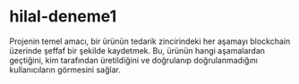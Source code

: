 # hilal-deneme1
 Projenin temel amacı, bir ürünün tedarik zincirindeki her aşamayı blockchain üzerinde şeffaf bir şekilde kaydetmek. Bu, ürünün hangi aşamalardan geçtiğini, kim tarafından üretildiğini ve doğrulanıp doğrulanmadığını kullanıcıların görmesini sağlar.
